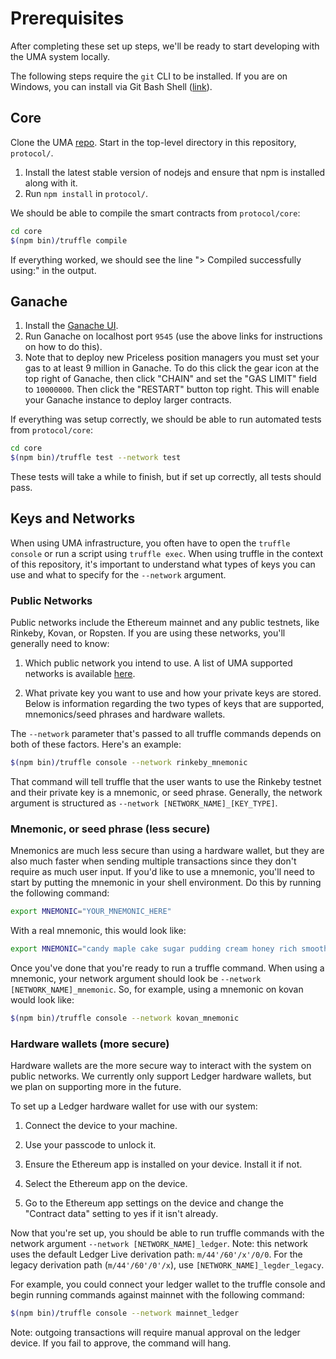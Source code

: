 # Prerequisites

After completing these set up steps, we'll be ready to start developing with the UMA system locally.

The following steps require the `git` CLI to be installed. If you are on Windows, you can install via Git Bash Shell ([link](https://gitforwindows.org/)).

## Core

Clone the UMA [repo](https://github.com/UMAprotocol/protocol). Start in the top-level directory in this repository, `protocol/`.

1. Install the latest stable version of nodejs and ensure that npm is installed along with it.
2. Run `npm install` in `protocol/`.

We should be able to compile the smart contracts from `protocol/core`:

```bash
cd core
$(npm bin)/truffle compile
```

If everything worked, we should see the line "> Compiled successfully using:" in the output.

## Ganache

1. Install the [Ganache UI](https://truffleframework.com/ganache).
2. Run Ganache on localhost port `9545` (use the above links for instructions on how to do this).
3. Note that to deploy new Priceless position managers you must set your gas to at least 9 million in Ganache. To do this click the gear icon at the top right of Ganache, then click "CHAIN" and set the "GAS LIMIT" field to `10000000`. Then click the "RESTART" button top right. This will enable your Ganache instance to deploy larger contracts.

If everything was setup correctly, we should be able to run automated tests from `protocol/core`:

```bash
cd core
$(npm bin)/truffle test --network test
```

These tests will take a while to finish, but if set up correctly, all tests should pass.

## Keys and Networks

When using UMA infrastructure, you often have to open the `truffle console` or run a script using `truffle exec`. When
using truffle in the context of this repository, it's important to understand what types of keys you can use and what
to specify for the `--network` argument.

### Public Networks

Public networks include the Ethereum mainnet and any public testnets, like Rinkeby, Kovan, or Ropsten. If you are using
these networks, you'll generally need to know:

1. Which public network you intend to use.
   A list of UMA supported networks is available [here](https://github.com/UMAprotocol/protocol/blob/master/common/PublicNetworks.js).

2. What private key you want to use and how your private keys are stored.
   Below is information regarding the two types of keys that are supported, mnemonics/seed phrases and hardware wallets.

The `--network` parameter that's passed to all truffle commands depends on both of these factors. Here's an example:

```bash
$(npm bin)/truffle console --network rinkeby_mnemonic
```

That command will tell truffle that the user wants to use the Rinkeby testnet and their private key is a mnemonic, or
seed phrase. Generally, the network argument is structured as `--network [NETWORK_NAME]_[KEY_TYPE]`.

### Mnemonic, or seed phrase (less secure)

Mnemonics are much less secure than using a hardware wallet, but they are also much faster when sending multiple
transactions since they don't require as much user input. If you'd like to use a mnemonic, you'll need to start by
putting the mnemonic in your shell environment. Do this by running the following command:

```bash
export MNEMONIC="YOUR_MNEMONIC_HERE"
```

With a real mnemonic, this would look like:

```bash
export MNEMONIC="candy maple cake sugar pudding cream honey rich smooth crumble sweet treat"
```

Once you've done that you're ready to run a truffle command. When using a mnemonic, your network argument should look
be `--network [NETWORK_NAME]_mnemonic`. So, for example, using a mnemonic on kovan would look like:

```bash
$(npm bin)/truffle console --network kovan_mnemonic
```

### Hardware wallets (more secure)

Hardware wallets are the more secure way to interact with the system on public networks. We currently only support
Ledger hardware wallets, but we plan on supporting more in the future.

To set up a Ledger hardware wallet for use with our system:

1. Connect the device to your machine.

2. Use your passcode to unlock it.

3. Ensure the Ethereum app is installed on your device. Install it if not.

4. Select the Ethereum app on the device.

5. Go to the Ethereum app settings on the device and change the "Contract data" setting to yes if it isn't already.

Now that you're set up, you should be able to run truffle commands with the network argument
`--network [NETWORK_NAME]_ledger`. Note: this network uses the default Ledger Live derivation path: `m/44'/60'/x'/0/0`.
For the legacy derivation path (`m/44'/60'/0'/x`), use `[NETWORK_NAME]_legder_legacy`.

For example, you could connect your ledger wallet to the truffle console and begin running commands against mainnet
with the following command:

```bash
$(npm bin)/truffle console --network mainnet_ledger
```

Note: outgoing transactions will require manual approval on the ledger device. If you fail to approve, the command will
hang.
